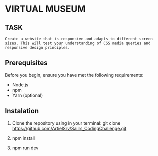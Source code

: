 # VIRTUAL MUSEUM

## TASK

    Create a website that is responsive and adapts to different screen sizes. This will test your understanding of CSS media queries and responsive design principles.

## Prerequisites

Before you begin, ensure you have met the following requirements:

- Node.js
- npm
- Yarn (optional)

## Instalation

1. Clone the repository using in your terminal: 
    git clone https://github.com/ArtielSry/Sailrs_CodingChallenge.git

2. npm install
3. npm run dev
